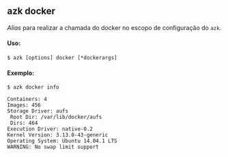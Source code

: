 ## azk docker

_Alias_ para realizar a chamada do docker no escopo de configuração do `azk`.

#### Uso:

    $ azk [options] docker [*dockerargs]

#### Exemplo:

```
$ azk docker info

Containers: 4
Images: 456
Storage Driver: aufs
 Root Dir: /var/lib/docker/aufs
 Dirs: 464
Execution Driver: native-0.2
Kernel Version: 3.13.0-43-generic
Operating System: Ubuntu 14.04.1 LTS
WARNING: No swap limit support
```
